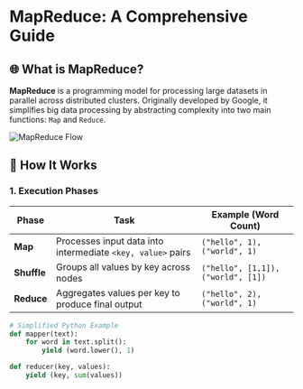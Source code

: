 # MapReduce: A Comprehensive Guide

## 🌐 What is MapReduce?
**MapReduce** is a programming model for processing large datasets in parallel across distributed clusters. Originally developed by Google, it simplifies big data processing by abstracting complexity into two main functions: `Map` and `Reduce`.

![MapReduce Flow](https://i.imgur.com/JZPUdqe.png)

## 🔧 How It Works
### 1. Execution Phases
| Phase       | Task                                                                 | Example (Word Count)              |
|-------------|----------------------------------------------------------------------|-----------------------------------|
| **Map**     | Processes input data into intermediate `<key, value>` pairs          | `("hello", 1), ("world", 1)`     |
| **Shuffle** | Groups all values by key across nodes                                | `("hello", [1,1]), ("world", [1])`|
| **Reduce**  | Aggregates values per key to produce final output                    | `("hello", 2), ("world", 1)`     |

```python
# Simplified Python Example
def mapper(text):
    for word in text.split():
        yield (word.lower(), 1)

def reducer(key, values):
    yield (key, sum(values))
